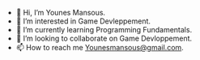 - 👋 Hi, I’m Younes Mansous.
- 👀 I’m interested in Game Devleppement.
- 🌱 I’m currently learning Programming Fundamentals.
- 💞️ I’m looking to collaborate on Game Devloppement.
- 📫 How to reach me Younesmansous@gmail.com.

<!---
YounesMansous/YounesMansous is a ✨ special ✨ repository because its `README.md` (this file) appears on your GitHub profile.
You can click the Preview link to take a look at your changes.
--->
